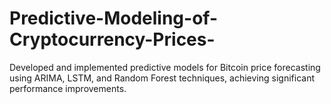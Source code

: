 # Predictive-Modeling-of-Cryptocurrency-Prices-
Developed and implemented predictive models for Bitcoin price forecasting using ARIMA, LSTM, and Random Forest techniques, achieving significant performance improvements.
